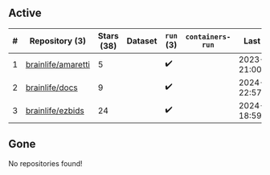 ## Active
| # | Repository (3) | Stars (38) | Dataset | `run` (3) | `containers-run` | Last Modified |
| --- | --- | --- | --- | --- | --- | --- |
| 1 | [brainlife/amaretti](https://github.com/brainlife/amaretti) | 5 |  | :heavy_check_mark: |  | 2023-11-13 21:00:14+00:00 |
| 2 | [brainlife/docs](https://github.com/brainlife/docs) | 9 |  | :heavy_check_mark: |  | 2024-04-29 22:57:36+00:00 |
| 3 | [brainlife/ezbids](https://github.com/brainlife/ezbids) | 24 |  | :heavy_check_mark: |  | 2024-07-15 18:59:10+00:00 |

## Gone
No repositories found!

